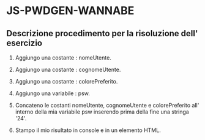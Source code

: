 JS-PWDGEN-WANNABE
===

## Descrizione procedimento per la risoluzione dell' esercizio

1. Aggiungo una costante : nomeUtente.

2. Aggiungo una costante : cognomeUtente.

3. Aggiungo una costante : colorePreferito.

4. Aggiungo una variabile : psw.

5. Concateno le costanti nomeUtente, cognomeUtente e colorePreferito all' interno della mia variabile psw inserendo prima della fine una stringa '24'.

6. Stampo il mio risultato in console e in un elemento HTML.



